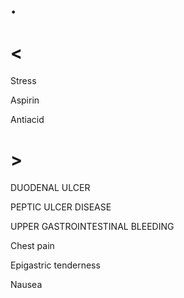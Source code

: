 # .

# <

Stress

Aspirin

Antiacid

# >

DUODENAL ULCER

PEPTIC ULCER DISEASE

UPPER GASTROINTESTINAL BLEEDING

Chest pain

Epigastric tenderness

Nausea
